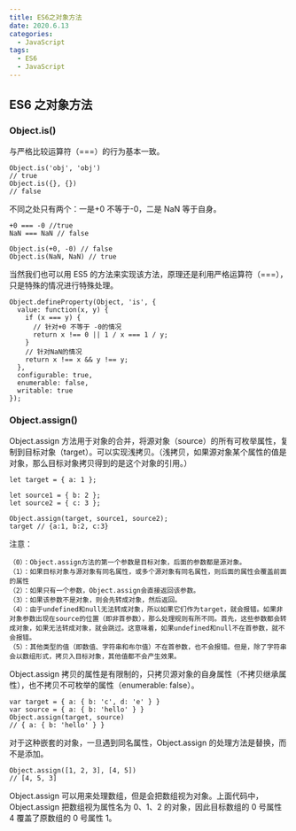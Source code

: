 ```yaml
---
title: ES6之对象方法
date: 2020.6.13
categories:
  - JavaScript
tags: 
  - ES6 
  - JavaScript
---
```


## ES6 之对象方法

### <a name="Object.is()">Object.is()</a>

与严格比较运算符（===）的行为基本一致。

```JS
Object.is('obj', 'obj')
// true
Object.is({}, {})
// false
```

不同之处只有两个：一是+0 不等于-0，二是 NaN 等于自身。

```JS
+0 === -0 //true
NaN === NaN // false

Object.is(+0, -0) // false
Object.is(NaN, NaN) // true
```

当然我们也可以用 ES5 的方法来实现该方法，原理还是利用严格运算符（===），只是特殊的情况进行特殊处理。

```JS
Object.defineProperty(Object, 'is', {
  value: function(x, y) {
    if (x === y) {
      // 针对+0 不等于 -0的情况
      return x !== 0 || 1 / x === 1 / y;
    }
    // 针对NaN的情况
    return x !== x && y !== y;
  },
  configurable: true,
  enumerable: false,
  writable: true
});
```

### <a name="Object.assign()">Object.assign()</a>

Object.assign 方法用于对象的合并，将源对象（source）的所有可枚举属性，复制到目标对象（target）。可以实现浅拷贝。（浅拷贝，如果源对象某个属性的值是对象，那么目标对象拷贝得到的是这个对象的引用。）

```JS
let target = { a: 1 };

let source1 = { b: 2 };
let source2 = { c: 3 };

Object.assign(target, source1, source2);
target // {a:1, b:2, c:3}
```

注意：

    （0）：Object.assign方法的第一个参数是目标对象，后面的参数都是源对象。
    （1）：如果目标对象与源对象有同名属性，或多个源对象有同名属性，则后面的属性会覆盖前面的属性
    （2）：如果只有一个参数，Object.assign会直接返回该参数。
    （3）：如果该参数不是对象，则会先转成对象，然后返回。
    （4）：由于undefined和null无法转成对象，所以如果它们作为target，就会报错。如果非对象参数出现在source的位置（即非首参数），那么处理规则有所不同。首先，这些参数都会转成对象，如果无法转成对象，就会跳过。这意味着，如果undefined和null不在首参数，就不会报错。
    （5）：其他类型的值（即数值、字符串和布尔值）不在首参数，也不会报错。但是，除了字符串会以数组形式，拷贝入目标对象，其他值都不会产生效果。

Object.assign 拷贝的属性是有限制的，只拷贝源对象的自身属性（不拷贝继承属性），也不拷贝不可枚举的属性（enumerable: false）。

```JS
var target = { a: { b: 'c', d: 'e' } }
var source = { a: { b: 'hello' } }
Object.assign(target, source)
// { a: { b: 'hello' } }
```

对于这种嵌套的对象，一旦遇到同名属性，Object.assign 的处理方法是替换，而不是添加。

```JS
Object.assign([1, 2, 3], [4, 5])
// [4, 5, 3]
```

Object.assign 可以用来处理数组，但是会把数组视为对象。上面代码中，Object.assign 把数组视为属性名为 0、1、2 的对象，因此目标数组的 0 号属性 4 覆盖了原数组的 0 号属性 1。
